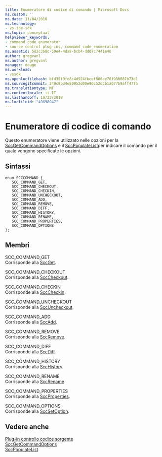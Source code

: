 ```yaml
---
title: Enumeratore di codice di comando | Microsoft Docs
ms.custom: ''
ms.date: 11/04/2016
ms.technology:
- vs-ide-sdk
ms.topic: conceptual
helpviewer_keywords:
- command code enumerator
- source control plug-ins, command code enumeration
ms.assetid: 5d2c360c-59e4-4da8-bcb4-dd07c7441e40
author: gregvanl
ms.author: gregvanl
manager: douge
ms.workload:
- vssdk
ms.openlocfilehash: bfd35f9fe8c4d924fbcef806ce70f930087b73d1
ms.sourcegitcommit: 240c8b34e80952d00e90c52dcb1a077b9aff47f6
ms.translationtype: MT
ms.contentlocale: it-IT
ms.lasthandoff: 10/23/2018
ms.locfileid: "49898947"
---
```

# <a name="command-code-enumerator"></a>Enumeratore di codice di comando
Questo enumeratore viene utilizzato nelle opzioni per la [SccGetCommandOptions](../extensibility/sccgetcommandoptions-function.md) e il [SccPopulateList](../extensibility/sccpopulatelist-function.md)per indicare il comando per il quale vengono specificate le opzioni.  
  
## <a name="syntax"></a>Sintassi  
  
```  
enum SCCCOMMAND {  
   SCC_COMMAND_GET,  
   SCC_COMMAND_CHECKOUT,  
   SCC_COMMAND_CHECKIN,  
   SCC_COMMAND_UNCHECKOUT,  
   SCC_COMMAND_ADD,  
   SCC_COMMAND_REMOVE,  
   SCC_COMMAND_DIFF,  
   SCC_COMMAND_HISTORY,  
   SCC_COMMAND_RENAME,  
   SCC_COMMAND_PROPERTIES,  
   SCC_COMMAND_OPTIONS  
};  
```  
  
## <a name="members"></a>Membri  
 SCC_COMMAND_GET  
 Corrisponde alla [SccGet](../extensibility/sccget-function.md).  
  
 SCC_COMMAND_CHECKOUT  
 Corrisponde alla [SccCheckout](../extensibility/scccheckout-function.md).  
  
 SCC_COMMAND_CHECKIN  
 Corrisponde alla [SccCheckin](../extensibility/scccheckin-function.md).  
  
 SCC_COMMAND_UNCHECKOUT  
 Corrisponde alla [SccUncheckout](../extensibility/sccuncheckout-function.md).  
  
 SCC_COMMAND_ADD  
 Corrisponde alla [SccAdd](../extensibility/sccadd-function.md).  
  
 SCC_COMMAND_REMOVE  
 Corrisponde alla [SccRemove](../extensibility/sccremove-function.md).  
  
 SCC_COMMAND_DIFF  
 Corrisponde alla [SccDiff](../extensibility/sccdiff-function.md).  
  
 SCC_COMMAND_HISTORY  
 Corrisponde alla [SccHistory](../extensibility/scchistory-function.md).  
  
 SCC_COMMAND_RENAME  
 Corrisponde alla [SccRename](../extensibility/sccrename-function.md).  
  
 SCC_COMMAND_PROPERTIES  
 Corrisponde alla [SccProperties](../extensibility/sccproperties-function.md).  
  
 SCC_COMMAND_OPTIONS  
 Corrisponde alla [SccSetOption](../extensibility/sccsetoption-function.md).  
  
## <a name="see-also"></a>Vedere anche  
 [Plug-in controllo codice sorgente](../extensibility/source-control-plug-ins.md)   
 [SccGetCommandOptions](../extensibility/sccgetcommandoptions-function.md)   
 [SccPopulateList](../extensibility/sccpopulatelist-function.md)